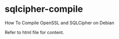 # sqlcipher-compile
How To Compile OpenSSL and SQLCipher on Debian

Refer to html file for content.

